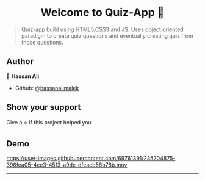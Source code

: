 <h1 align="center">Welcome to Quiz-App 👋</h1>
<p>
</p>

> Quiz-app build using HTML5,CSS3 and JS. Uses object oriented paradigm to create quiz questions and eventually creating quiz from those questions. 

## Author

👤 **Hassan Ali**

* Github: [@hassanalimalek](https://github.com/hassanalimalek)

## Show your support

Give a ⭐️ if this project helped you

## Demo


https://user-images.githubusercontent.com/69761391/235204875-396fea05-4ce3-45f3-a9dc-dfcacb58b78b.mov




***

